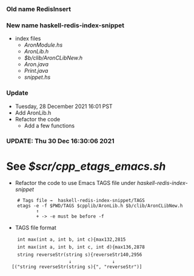### Old name RedisInsert
### New name haskell-redis-index-snippet

* index files
    * *AronModule.hs*
    * *AronLib.h*
    * *$b/clib/AronCLibNew.h*
    * *Aron.java*
    * *Print.java*
    * *snippet.hs*

### Update

* Tuesday, 28 December 2021 16:01 PST
* Add AronLib.h
* Refactor the code
    * Add a few functions

### UPDATE: Thu 30 Dec 16:30:06 2021 
# See *$scr/cpp_etags_emacs.sh*
* Refactor the code to use Emacs TAGS file under *haskell-redis-index-snippet*
```
    # Tags file →  haskell-redis-index-snippet/TAGS
    etags -e -f $PWD/TAGS $cpplib/AronLib.h $b/clib/AronCLibNew.h
           ↑ 
           + -> -e must be before -f

```
* TAGS file format
```
    int max(int a, int b, int c){max132,2815
    int max(int a, int b, int c, int d){max136,2878
    string reverseStr(string s){reverseStr140,2956
                       ↓               ↓    
  [("string reverseStr(string s){", "reverseStr")]
       
```
